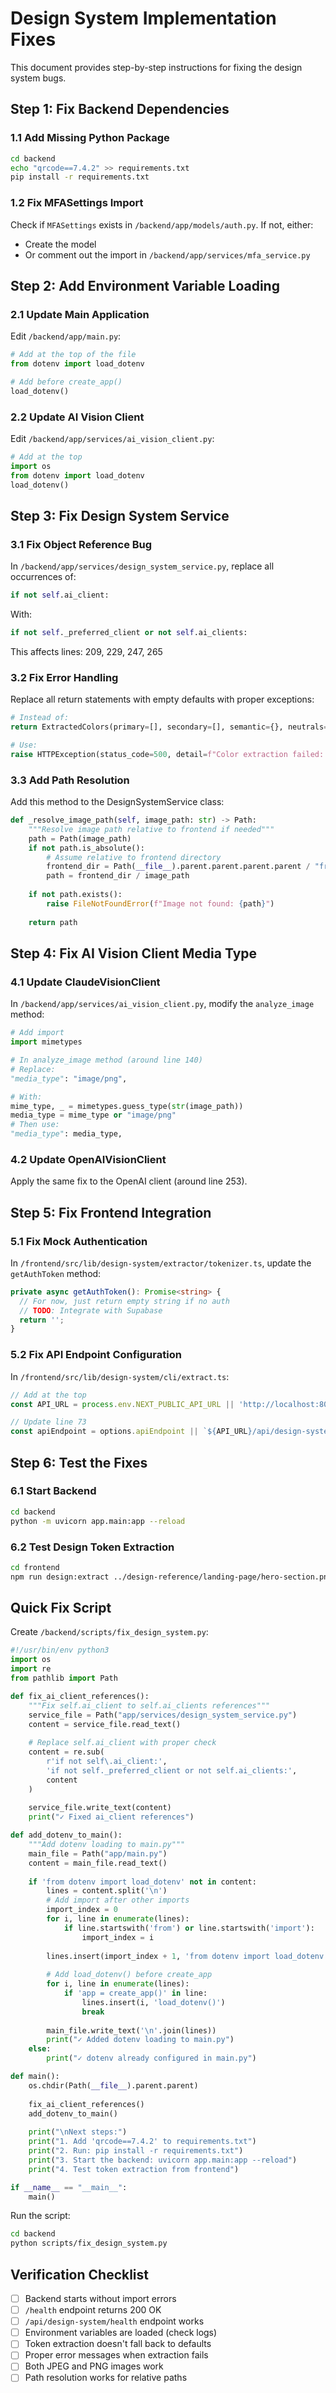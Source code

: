 # Design System Implementation Fixes

This document provides step-by-step instructions for fixing the design system bugs.

## Step 1: Fix Backend Dependencies

### 1.1 Add Missing Python Package
```bash
cd backend
echo "qrcode==7.4.2" >> requirements.txt
pip install -r requirements.txt
```

### 1.2 Fix MFASettings Import
Check if `MFASettings` exists in `/backend/app/models/auth.py`. If not, either:
- Create the model
- Or comment out the import in `/backend/app/services/mfa_service.py`

## Step 2: Add Environment Variable Loading

### 2.1 Update Main Application
Edit `/backend/app/main.py`:
```python
# Add at the top of the file
from dotenv import load_dotenv

# Add before create_app()
load_dotenv()
```

### 2.2 Update AI Vision Client
Edit `/backend/app/services/ai_vision_client.py`:
```python
# Add at the top
import os
from dotenv import load_dotenv
load_dotenv()
```

## Step 3: Fix Design System Service

### 3.1 Fix Object Reference Bug
In `/backend/app/services/design_system_service.py`, replace all occurrences of:
```python
if not self.ai_client:
```
With:
```python
if not self._preferred_client or not self.ai_clients:
```

This affects lines: 209, 229, 247, 265

### 3.2 Fix Error Handling
Replace all return statements with empty defaults with proper exceptions:

```python
# Instead of:
return ExtractedColors(primary=[], secondary=[], semantic={}, neutrals=[], gradients=[])

# Use:
raise HTTPException(status_code=500, detail=f"Color extraction failed: {str(e)}")
```

### 3.3 Add Path Resolution
Add this method to the DesignSystemService class:
```python
def _resolve_image_path(self, image_path: str) -> Path:
    """Resolve image path relative to frontend if needed"""
    path = Path(image_path)
    if not path.is_absolute():
        # Assume relative to frontend directory
        frontend_dir = Path(__file__).parent.parent.parent.parent / "frontend"
        path = frontend_dir / image_path
    
    if not path.exists():
        raise FileNotFoundError(f"Image not found: {path}")
    
    return path
```

## Step 4: Fix AI Vision Client Media Type

### 4.1 Update ClaudeVisionClient
In `/backend/app/services/ai_vision_client.py`, modify the `analyze_image` method:

```python
# Add import
import mimetypes

# In analyze_image method (around line 140)
# Replace:
"media_type": "image/png",

# With:
mime_type, _ = mimetypes.guess_type(str(image_path))
media_type = mime_type or "image/png"
# Then use:
"media_type": media_type,
```

### 4.2 Update OpenAIVisionClient
Apply the same fix to the OpenAI client (around line 253).

## Step 5: Fix Frontend Integration

### 5.1 Fix Mock Authentication
In `/frontend/src/lib/design-system/extractor/tokenizer.ts`, update the `getAuthToken` method:

```typescript
private async getAuthToken(): Promise<string> {
  // For now, just return empty string if no auth
  // TODO: Integrate with Supabase
  return '';
}
```

### 5.2 Fix API Endpoint Configuration
In `/frontend/src/lib/design-system/cli/extract.ts`:

```typescript
// Add at the top
const API_URL = process.env.NEXT_PUBLIC_API_URL || 'http://localhost:8000';

// Update line 73
const apiEndpoint = options.apiEndpoint || `${API_URL}/api/design-system`;
```

## Step 6: Test the Fixes

### 6.1 Start Backend
```bash
cd backend
python -m uvicorn app.main:app --reload
```

### 6.2 Test Design Token Extraction
```bash
cd frontend
npm run design:extract ../design-reference/landing-page/hero-section.png
```

## Quick Fix Script

Create `/backend/scripts/fix_design_system.py`:

```python
#!/usr/bin/env python3
import os
import re
from pathlib import Path

def fix_ai_client_references():
    """Fix self.ai_client to self.ai_clients references"""
    service_file = Path("app/services/design_system_service.py")
    content = service_file.read_text()
    
    # Replace self.ai_client with proper check
    content = re.sub(
        r'if not self\.ai_client:',
        'if not self._preferred_client or not self.ai_clients:',
        content
    )
    
    service_file.write_text(content)
    print("✓ Fixed ai_client references")

def add_dotenv_to_main():
    """Add dotenv loading to main.py"""
    main_file = Path("app/main.py")
    content = main_file.read_text()
    
    if 'from dotenv import load_dotenv' not in content:
        lines = content.split('\n')
        # Add import after other imports
        import_index = 0
        for i, line in enumerate(lines):
            if line.startswith('from') or line.startswith('import'):
                import_index = i
        
        lines.insert(import_index + 1, 'from dotenv import load_dotenv')
        
        # Add load_dotenv() before create_app
        for i, line in enumerate(lines):
            if 'app = create_app()' in line:
                lines.insert(i, 'load_dotenv()')
                break
        
        main_file.write_text('\n'.join(lines))
        print("✓ Added dotenv loading to main.py")
    else:
        print("✓ dotenv already configured in main.py")

def main():
    os.chdir(Path(__file__).parent.parent)
    
    fix_ai_client_references()
    add_dotenv_to_main()
    
    print("\nNext steps:")
    print("1. Add 'qrcode==7.4.2' to requirements.txt")
    print("2. Run: pip install -r requirements.txt")
    print("3. Start the backend: uvicorn app.main:app --reload")
    print("4. Test token extraction from frontend")

if __name__ == "__main__":
    main()
```

Run the script:
```bash
cd backend
python scripts/fix_design_system.py
```

## Verification Checklist

- [ ] Backend starts without import errors
- [ ] `/health` endpoint returns 200 OK
- [ ] `/api/design-system/health` endpoint works
- [ ] Environment variables are loaded (check logs)
- [ ] Token extraction doesn't fall back to defaults
- [ ] Proper error messages when extraction fails
- [ ] Both JPEG and PNG images work
- [ ] Path resolution works for relative paths